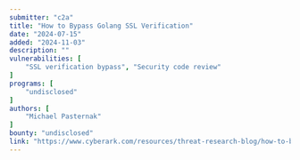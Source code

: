 ```yaml
---
submitter: "c2a"
title: "How to Bypass Golang SSL Verification"
date: "2024-07-15"
added: "2024-11-03"
description: ""
vulnerabilities: [
    "SSL verification bypass", "Security code review"
]
programs: [
    "undisclosed"
]
authors: [
    "Michael Pasternak"
]
bounty: "undisclosed"
link: "https://www.cyberark.com/resources/threat-research-blog/how-to-bypass-golang-ssl-verification"
---
```




